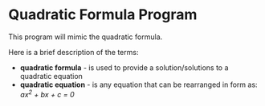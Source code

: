 <h1>Quadratic Formula Program</h1>
<p>This program will mimic the quadratic formula.</p>
<p>Here is a brief description of the terms:</p>
<ul>
    <li><b>quadratic formula</b> - is used to provide a solution/solutions to a quadratic equation</li>
    <li><b>quadratic equation</b> - is any equation that can be rearranged in form as: <em>ax<sup>2</sup> + bx + c = 0</em></li>
</ul>